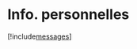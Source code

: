 # Info. personnelles

[!include[messages](infopersonnelles.messages.autogen.md)]



































































































